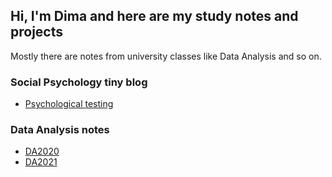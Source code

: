 ## Hi, I'm Dima and here are my study notes and projects

Mostly there are notes from university classes like Data Analysis and so on.

### Social Psychology tiny blog

- [Psychological testing](https://dstsimokha.github.io/Social-Psychology)

### Data Analysis notes

- [DA2020](https://dstsimokha.github.io/da2020/)
- [DA2021](https://dstsimokha.github.io/da2021/)

